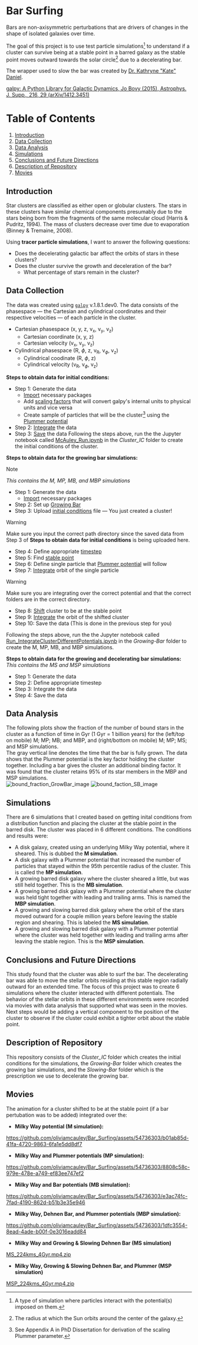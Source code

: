 # Bar Surfing
Bars are non-axisymmetric perturbations that are drivers of changes in the shape of isolated galaxies over time.

The goal of this project is to use test particle simulations[^1] to understand if a cluster can survive being at a stable point in a barred galaxy as the stable point moves outward towards the solar circle[^2] due to a decelerating bar. 

The wrapper used to slow the bar was created by [Dr. Kathryne "Kate" Daniel](https://github.com/katedaniel/Slowing-Bar).

[galpy: A Python Library for Galactic Dynamics, Jo Bovy (2015), Astrophys. J. Supp., 216, 29 (arXiv/1412.3451)](https://iopscience.iop.org/article/10.1088/0067-0049/216/2/29/pdf)

[^1]: A type of simulation where particles interact with the potential(s) imposed on them.
[^2]: The radius at which the Sun orbits around the center of the galaxy.

# Table of Contents
1. [Introduction](#Introduction)
2. [Data Collection](#Data-Collection)
3. [Data Analysis](#Data-Analysis)
4. [Simulations](#Simulations)
5. [Conclusions and Future Directions](#Conclusions-and-Future-Directions)
6. [Description of Repository](#Description-of-Repository)
7. [Movies](#Movies)

## Introduction
Star clusters are classified as either open or globular clusters. The stars in these clusters have similar chemical components presumably due to the stars being born from the fragments of the same molecular cloud (Harris & Pudritz, 1994). The mass of clusters decrease over time due to evaporation (Binney & Tremaine, 2008).

Using **tracer particle simulations**, I want to answer the following questions:
* Does the decelerating galactic bar affect the orbits of stars in these clusters?
* Does the cluster survive the growth and deceleration of the bar?
  *  What percentage of stars remain in the cluster?

## Data Collection
The data was created using <tt>[`galpy`](http://github.com/jobovy/galpy)</tt> v.1.8.1.dev0. The data consists of the phasespace &mdash; the Cartesian and cylindrical coordinates and their respective velocities &mdash; of each particle in the cluster.
* Cartesian phasespace (x, y, z, v<sub>x</sub>, v<sub>y</sub>, v<sub>z</sub>)
  * Cartesian coordinate (x, y, z)
  * Cartesian velocity (v<sub>x</sub>, v<sub>y</sub>, v<sub>z</sub>)
* Cylindrical phasespace (R, $\phi$, z, v<sub>R</sub>, v<sub>$\phi$</sub>, v<sub>z</sub>)
  * Cylindrical coodinate (R, $\phi$, z)
  * Cylindrical velocity (v<sub>R</sub>, v<sub>$\phi$</sub>, v<sub>z</sub>)

**Steps to obtain data for initial conditions:**
* Step 1: Generate the data
  * [Import](https://github.com/oliviamcauley/Bar_Surfing/blob/8029fd29a6e5ee13e61e3ac0c9f9f7e2848357f8/Cluster_IC/McAuley_Imports.ipynb) necessary packages
  * Add [scaling factors](https://github.com/oliviamcauley/Bar_Surfing/blob/8029fd29a6e5ee13e61e3ac0c9f9f7e2848357f8/Cluster_IC/McAuley_ScaleFactors.ipynb) that will convert galpy's internal units to physical units and vice versa
  * Create sample of particles that will be the cluster[^3] using the [Plummer potential](https://github.com/oliviamcauley/Bar_Surfing/blob/8029fd29a6e5ee13e61e3ac0c9f9f7e2848357f8/Cluster_IC/McAuley_PlummerPotential.ipynb)
* Step 2: [Integrate](https://github.com/oliviamcauley/Bar_Surfing/blob/8029fd29a6e5ee13e61e3ac0c9f9f7e2848357f8/Cluster_IC/McAuley_IntegrateIC.ipynb) the data
* Step 3: [Save](https://github.com/oliviamcauley/Bar_Surfing/blob/8029fd29a6e5ee13e61e3ac0c9f9f7e2848357f8/Cluster_IC/McAuley_SaveOrbitsIC.ipynb) the data
Following the steps above, run the the Jupyter notebook called [McAuley_Run.ipynb](https://github.com/oliviamcauley/Bar_Surfing/blob/45c5897bb3743ddbf32652d97a424be89b58d2a9/Cluster_IC/McAuley_Run_IC.ipynb) in the *Cluster_IC* folder to create the initial conditions of the cluster.

[^3]: See Appendix A in PhD Dissertation for derivation of the scaling Plummer parameter.

**Steps to obtain data for the growing bar simulations:** <br />
> [!NOTE]  
> *This contains the M, MP, MB, and MBP simulations*
* Step 1: Generate the data
  * [Import](https://github.com/oliviamcauley/Bar_Surfing/blob/e696f1c08b686e9fa6dde2825e7f9b9b7d8a8349/Growing-Bar/McAuley_Imports.ipynb) necessary packages
* Step 2: Set up [Growing Bar](https://github.com/oliviamcauley/Bar_Surfing/blob/e696f1c08b686e9fa6dde2825e7f9b9b7d8a8349/Growing-Bar/McAuley_DehnenBar.ipynb)
* Step 3: Upload [initial conditions](https://github.com/oliviamcauley/Bar_Surfing/blob/e696f1c08b686e9fa6dde2825e7f9b9b7d8a8349/Growing-Bar/ICs_File.ipynb) file &mdash; You just created a cluster!
> [!Warning]
> Make sure you input the correct path directory since the saved data from Step 3 of **Steps to obtain data for initial conditions** is being uploaded here.
* Step 4: Define appropriate [timestep](https://github.com/oliviamcauley/Bar_Surfing/blob/e696f1c08b686e9fa6dde2825e7f9b9b7d8a8349/Growing-Bar/Timescale_Calculator.ipynb)
* Step 5: Find [stable point](https://github.com/oliviamcauley/Bar_Surfing/blob/e696f1c08b686e9fa6dde2825e7f9b9b7d8a8349/Growing-Bar/FindL5.ipynb)
* Step 6: Define single particle that [Plummer potential](https://github.com/oliviamcauley/Bar_Surfing/blob/e696f1c08b686e9fa6dde2825e7f9b9b7d8a8349/Growing-Bar/MovePlummer.ipynb) will follow
* Step 7: [Integrate](https://github.com/oliviamcauley/Bar_Surfing/blob/e696f1c08b686e9fa6dde2825e7f9b9b7d8a8349/Growing-Bar/IntegrateSingleParticle.ipynb) orbit of the single particle
>[!Warning]
> Make sure you are integrating over the correct potential and that the correct folders are in the correct directory.
* Step 8: [Shift](https://github.com/oliviamcauley/Bar_Surfing/blob/e696f1c08b686e9fa6dde2825e7f9b9b7d8a8349/Growing-Bar/ShiftClusterOrbit.ipynb) cluster to be at the stable point
* Step 9: [Integrate](https://github.com/oliviamcauley/Bar_Surfing/blob/e696f1c08b686e9fa6dde2825e7f9b9b7d8a8349/Growing-Bar/IntegrateClusterOrbit.ipynb) the orbit of the shifted cluster
* Step 10: Save the data (This is done in the previous step for you)

Following the steps above, run the the Jupyter notebook called [Run_IntegrateClusterDifferentPotentials.ipynb](https://github.com/oliviamcauley/Bar_Surfing/blob/e696f1c08b686e9fa6dde2825e7f9b9b7d8a8349/Growing-Bar/Run_IntegrateClusterDifferentPotentials.ipynb) in the *Growing-Bar* folder to create the M, MP, MB, and MBP simulations.

**Steps to obtain data for the growing and decelerating bar simulations:** <br />
*This contains the MS and MSP simulations*
* Step 1: Generate the data
* Step 2: Define appropriate timestep
* Step 3: Integrate the data
* Step 4: Save the data

## Data Analysis
The following plots show the fraction of the number of bound stars in the cluster as a function of time in Gyr (1 Gyr = 1 billion years) for the (left/top on mobile) M; MP; MB; and MBP, and (right/bottom on mobile) M; MP; MS; and MSP simulations. <br /> The gray vertical line denotes the time that the bar is fully grown. 
The data shows that the Plummer potential is the key factor holding the cluster together. Including a bar gives the cluster an additional binding factor. It was found that the cluster retains 95% of its star members in the MBP and MSP simulations. <br />
![bound_fraction_GrowBar_image](https://github.com/user-attachments/assets/ea375403-d3fe-45f2-96fc-ee305c682940)
![bound_faction_SB_image](https://github.com/user-attachments/assets/3c153eb2-e4f6-461b-a49f-80feb94d89fc)


## Simulations
There are 6 simulations that I created based on getting inital conditions from a distribution function and placing the cluster at the stable point in the barred disk. The cluster was placed in 6 different conditions. The conditions and results were:
* A disk galaxy, created using an underlying Milky Way potential, where it sheared. This is dubbed the **M simulation**.
* A disk galaxy with a Plummer potential that increased the number of particles that stayed within the 95th percentile radius of the cluster. This is called the **MP simulation**.
* A growing barred disk galaxy where the cluster sheared a little, but was still held together. This is the **MB simulation**.
* A growing barred disk galaxy with a Plummer potential where the cluster was held tight together with leading and trailing arms. This is named the **MBP simulation**.
* A growing and slowing barred disk galaxy where the orbit of the stars moved outward for a couple million years before leaving the stable region and shearing. This is labeled the **MS simulation**.
* A growing and slowing barred disk galaxy with a Plummer potential where the cluster was held together with leading and trailing arms after leaving the stable region. This is the **MSP simulation**.

## Conclusions and Future Directions
This study found that the cluster was able to surf the bar. The decelerating bar was able to move the stellar orbits residing at this stable region radially outward for an extended time. The focus of this project was to create 6 simulations where the cluster interacted with different potentials. The behavior of the stellar orbits in these different environments were recorded via movies with data analysis that supported what was seen in the movies. Next steps would be adding a vertical component to the position of the cluster to observe if the cluster could exhibit a tighter orbit about the stable point. 

## Description of Repository
This repository consists of the *Cluster_IC* folder which creates the initial conditions for the simulations, the *Growing-Bar* folder which creates the growing bar simulations, and the *Slowing-Bar* folder which is the prescription we use to decelerate the growing bar.

## Movies
The animation for a cluster shifted to be at the stable point (if a bar pertubation was to be added) integrated over the:

* **Milky Way potential (M simulation):**

https://github.com/oliviamcauley/Bar_Surfing/assets/54736303/b01ab85d-41fa-4720-9863-6fa1e5dd8df7

* **Milky Way and Plummer potentials (MP simulation):**

https://github.com/oliviamcauley/Bar_Surfing/assets/54736303/8808c58c-979e-478e-a749-ef83ee747ef2

* **Milky Way and Bar potentials (MB simulation):**

https://github.com/oliviamcauley/Bar_Surfing/assets/54736303/e3ac74fc-7fad-4190-862d-b51b3e35e946

* **Milky Way, Dehnen Bar, and Plummer potentials (MBP simulation):**

https://github.com/oliviamcauley/Bar_Surfing/assets/54736303/1dfc3554-8ead-4ade-b00f-0e3016eadd84

* **Milky Way and Growing \& Slowing Dehnen Bar (MS simulation)**

[MS_224kms_4Gyr.mp4.zip](https://github.com/user-attachments/files/15992819/MS_224kms_4Gyr.mp4.zip)

* **Milky Way, Growing \& Slowing Dehnen Bar, and Plummer (MSP simulation)**

[MSP_224kms_4Gyr.mp4.zip](https://github.com/user-attachments/files/15979888/MSP_224kms_4Gyr.mp4.zip)
